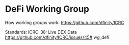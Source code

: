 # DeFi Working Group

How working groups work: https://github.com/dfinity/ICRC

Standards:
ICRC-38: Live DEX Data https://github.com/dfinity/ICRC/issues/45# wg_defi
